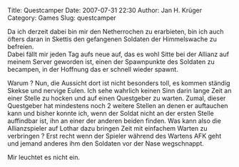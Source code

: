 Title: Questcamper
Date: 2007-07-31 22:30
Author: Jan H. Krüger
Category: Games
Slug: questcamper

<span><span> Da ich derzeit dabei bin mir den Netherrochen zu
erarbieten, bin ich auch öfters daran in Skettis den gefangenen Soldaten
der Himmelswache zu befreien.  
Dabei fällt mir jeden Tag aufs neue auf, das es wohl Sitte bei der
Allianz auf meinem Server geworden ist, einen der Spawnpunkte des
Soldaten zu becampen, in der Hoffnung das er schnell wieder
spawnt.</span></span>  
  
Warum ? Nun, die Aussicht dort ist nicht besonders toll, es kommen
ständig Skekse und nervige Eulen. Ich sehe wahrlich keinen Sinn darin
lange Zeit an einer Stelle zu hocken und auf einen Questgeber zu warten.
Zumal, dieser Questgeber hat mindestens noch 2 weitere Stellen an denen
er auftauchen kann und bisher konnte ich, wenn der Soldat nicht an der
ersten Stelle auffindbar ist, ihn an einer der anderen beiden finden.
Was kann also die Allianzspieler auf Lothar dazu bringen Zeit mit
einfachem Warten zu verbringen ? Erst recht wenn der Spieler während des
Wartens AFK geht und jemand anderes ihm den Soldaten vor der Nase
wegschnappt.  
  
Mir leuchtet es nicht ein.
